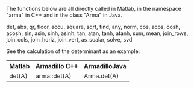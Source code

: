 The functions below are all directly called in Matlab, in the namespace "arma" in C++ and in the class "Arma" in Java. 

det, abs, qr, floor, accu, square, sqrt, find, any, norm, cos, acos, cosh, acosh, sin, asin, sinh, asinh, tan, atan, tanh, atanh, sum, mean, join_rows, join_cols, join_horiz, join_vert, as_scalar, solve, svd

See the calculation of the determinant as an example:

<table>
  <tr>
    <th>Matlab</th><th>Armadillo C++</th><th>ArmadilloJava</th>
  </tr>
  <tr>
    <td>det(A)</td><td>arma::det(A)</td><td>Arma.det(A)</td>
  </tr>
</table>
